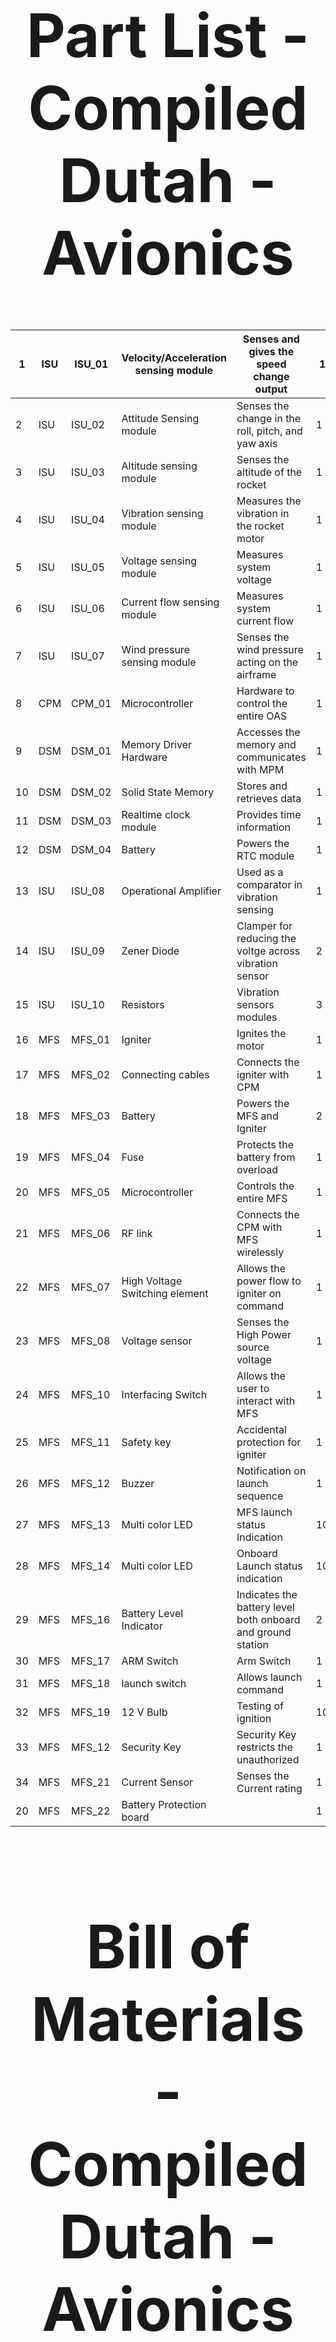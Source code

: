 <div align="center">
<h1 style="font-size:10vw">Part List - Compiled<br>Dutah - Avionics</h1>
  
| 1  | ISU | ISU_01 | Velocity/Acceleration sensing module | Senses and gives the speed change output                    | 1  |
| -- | --- | ------ | ------------------------------------ | ----------------------------------------------------------- | -- |
| 2  | ISU | ISU_02 | Attitude Sensing module              | Senses the change in the roll, pitch, and yaw axis          | 1  |
| 3  | ISU | ISU_03 | Altitude sensing module              | Senses the altitude of the rocket                           | 1  |
| 4  | ISU | ISU_04 | Vibration sensing module             | Measures the vibration in the rocket motor                  | 1  |
| 5  | ISU | ISU_05 | Voltage sensing module               | Measures system voltage                                     | 1  |
| 6  | ISU | ISU_06 | Current flow sensing module          | Measures system current flow                                | 1  |
| 7  | ISU | ISU_07 | Wind pressure sensing module         | Senses the wind pressure acting on the airframe             | 1  |
| 8  | CPM | CPM_01 | Microcontroller                      | Hardware to control the entire OAS                          | 1  |
| 9  | DSM | DSM_01 | Memory Driver Hardware               | Accesses the memory and communicates with MPM               | 1  |
| 10 | DSM | DSM_02 | Solid State Memory                   | Stores and retrieves data                                   | 1  |
| 11 | DSM | DSM_03 | Realtime clock module                | Provides time information                                   | 1  |
| 12 | DSM | DSM_04 | Battery                              | Powers the RTC module                                       | 1  |
| 13 | ISU | ISU_08 | Operational Amplifier                | Used as a comparator in vibration sensing                   | 1  |
| 14 | ISU | ISU_09 | Zener Diode                          | Clamper for reducing the voltge across vibration sensor     | 2  |
| 15 | ISU | ISU_10 | Resistors                            | Vibration sensors modules                                   | 3  |
| 16 | MFS | MFS_01 | Igniter                              | Ignites the motor                                           | 1  |
| 17 | MFS | MFS_02 | Connecting cables                    | Connects the igniter with CPM                               | 1  |
| 18 | MFS | MFS_03 | Battery                              | Powers the MFS and Igniter                                  | 2  |
| 19 | MFS | MFS_04 | Fuse                                 | Protects the battery from overload                          | 1  |
| 20 | MFS | MFS_05 | Microcontroller                      | Controls the entire MFS                                     | 1  |
| 21 | MFS | MFS_06 | RF link                              | Connects the CPM with MFS wirelessly                        | 1  |
| 22 | MFS | MFS_07 | High Voltage Switching element       | Allows the power flow to igniter on command                 | 1  |
| 23 | MFS | MFS_08 | Voltage sensor                       | Senses the High Power source voltage                        | 1  |
| 24 | MFS | MFS_10 | Interfacing Switch                   | Allows the user to interact with MFS                        | 1  |
| 25 | MFS | MFS_11 | Safety key                           | Accidental protection for igniter                           | 1  |
| 26 | MFS | MFS_12 | Buzzer                               | Notification on launch sequence                             | 1  |
| 27 | MFS | MFS_13 | Multi color LED                      | MFS launch status Indication                                | 10 |
| 28 | MFS | MFS_14 | Multi color LED                      | Onboard Launch status indication                            | 10 |
| 29 | MFS | MFS_16 | Battery Level Indicator              | Indicates the battery level both onboard and ground station | 2  |
| 30 | MFS | MFS_17 | ARM Switch                           | Arm Switch                                                  | 1  |
| 31 | MFS | MFS_18 | launch switch                        | Allows launch command                                       | 1  |
| 32 | MFS | MFS_19 | 12 V Bulb                            | Testing of ignition                                         | 10 |
| 33 | MFS | MFS_12 | Security Key                         | Security Key restricts the unauthorized                     | 1  |
| 34 | MFS | MFS_21 | Current Sensor                       | Senses the Current rating                                   | 1  |
| 20 | MFS | MFS_22 | Battery Protection board             |                                                             | 1  |
  
  <div align="center">
<h1 style="font-size:10vw">Bill of Materials - Compiled<br>Dutah - Avionics</h1>
    
| S.No | Category | Part ID | Part Name                                   | Part Description                                                        | Quantity | Unit Price | Total Price | Buying link                                                                                                                                                                                                                                                                                                                                                                                                                                                                                                                                                          | Source |
| ---- | -------- | ------- | ------------------------------------------- | ----------------------------------------------------------------------- | -------- | ---------- | ----------- | -------------------------------------------------------------------------------------------------------------------------------------------------------------------------------------------------------------------------------------------------------------------------------------------------------------------------------------------------------------------------------------------------------------------------------------------------------------------------------------------------------------------------------------------------------------------- | ------ |
| 1    | PDS      | PDS-01  | Igniter                                     | For releasing drougue parachute                                         | 1        | ?          | #VALUE!     | \-                                                                                                                                                                                                                                                                                                                                                                                                                                                                                                                                                                   | \-     |
| 2    | PDS      | PDS-02  | Igniter                                     | For releasing main parachute                                            | 1        | ?          | #VALUE!     | \-                                                                                                                                                                                                                                                                                                                                                                                                                                                                                                                                                                   | \-     |
| 3    | PDS      | PDS-03  | Driver hardware                             | Driving the drogue actuator with CPM command                            | 1        | ?          | #VALUE!     | \-                                                                                                                                                                                                                                                                                                                                                                                                                                                                                                                                                                   | \-     |
| 4    | PDS      | PDS-04  | Driver hardware                             | Driving the main actuator with CPM command                              | 1        | ?          | #VALUE!     | \-                                                                                                                                                                                                                                                                                                                                                                                                                                                                                                                                                                   | \-     |
| 5    | PDS      | PDS-05  | Hall effect Sensor                          | Sense the presence of drougue parachute                                 | 1        | 60         | 60          | \-                                                                                                                                                                                                                                                                                                                                                                                                                                                                                                                                                                   | \-     |
| 6    | PDS      | PDS-06  | Hall effect Sensor                          | Sense the presence of main parachute                                    | 1        | 60         | 60          | \-                                                                                                                                                                                                                                                                                                                                                                                                                                                                                                                                                                   | \-     |
| 7    | PDS      | PDS-07  | Battery                                     | Provide power for actuation                                             | 1        | ?          | #VALUE!     | \-                                                                                                                                                                                                                                                                                                                                                                                                                                                                                                                                                                   | \-     |
| 8    | PDS      | PDS-08  | Fuel Mixture - Sulphur                      | For creating explosion                                                  | 1        | 700        | 700         | [https://www.amazon.in/ISOCHEM-Sulphur-Powder-500-GM/dp/B0B3VNJYT2/ref=sr_1_14?crid=2BHRTXXW0EKGZ&keywords=sulphur+powder&qid=1677517151&sprefix=sulphur+powde%2Caps%2C412&sr=8-14](https://www.amazon.in/ISOCHEM-Sulphur-Powder-500-GM/dp/B0B3VNJYT2/ref=sr_1_14?crid=2BHRTXXW0EKGZ&keywords=sulphur+powder&qid=1677517151&sprefix=sulphur+powde%2Caps%2C412&sr=8-14)                                                                                                                                                                                               | Amazon |
| 9    | DSM      | DSM_01  | Memory Driver Hardware                      | Accesses the memory and communicates with MPM                           | 1        | 200        | 200         | \-                                                                                                                                                                                                                                                                                                                                                                                                                                                                                                                                                                   | \-     |
| 10   | DSM      | DSM_02  | Solid State Memory                          | Stores and retrieves data                                               | 1        | 360        | 360         | \-                                                                                                                                                                                                                                                                                                                                                                                                                                                                                                                                                                   | \-     |
| 11   | DSM      | DSM_03  | Realtime clock module                       | Provides time information                                               | 1        | 200        | 200         | \-                                                                                                                                                                                                                                                                                                                                                                                                                                                                                                                                                                   | \-     |
| 12   | DSM      | DSM_04  | Battery                                     | Powers the RTC module                                                   | 1        | 80         | 80          | \-                                                                                                                                                                                                                                                                                                                                                                                                                                                                                                                                                                   | \-     |
| 13   | CPM      | CPM_01  | Microcontroller                             | Hardware to control the entire OAS                                      | 1        | 600        | 600         | \-                                                                                                                                                                                                                                                                                                                                                                                                                                                                                                                                                                   | \-     |
| 14   | CPM      | CPM_02  | Interfacing cable                           | Interface PC and controller for debugging                               | 1        | 230        | 230         | [https://www.amazon.in/AmazonBasics-USB-2-0-Cable-Male/dp/B00NH11N5A/ref=sr_1_1_sspa?crid=22DMD4MPZZNRU&keywords=stm32+mini+usb+cable+uepill+usb+cable&qid=1677498655&sprefix=stm32+blmini+usb+cabluepill+usb+cable%2Caps%2C374&sr=8-1-spons&sp_csd=d2lkZ2V0TmFtZT1zcF9hdGY&psc=1](https://www.amazon.in/AmazonBasics-USB-2-0-Cable-Male/dp/B00NH11N5A/ref=sr_1_1_sspa?crid=22DMD4MPZZNRU&keywords=stm32+mini+usb+cable+uepill+usb+cable&qid=1677498655&sprefix=stm32+blmini+usb+cabluepill+usb+cable%2Caps%2C374&sr=8-1-spons&sp_csd=d2lkZ2V0TmFtZT1zcF9hdGY&psc=1) |        |
| 15   | CPM      | CPM_03  | Wiring kit                                  | Making connections                                                      | 1        | 910        | 910         | [https://robu.in/product/plusivo-24awg-hook-up-wire-kit-600v-pre-tinned-stranded-silicon-wire-of-6-colors-x-9m/](https://robu.in/product/plusivo-24awg-hook-up-wire-kit-600v-pre-tinned-stranded-silicon-wire-of-6-colors-x-9m/)                                                                                                                                                                                                                                                                                                                                     | Robu   |
| 16   | MFS      | MFS_01  | Igniter                                     | Ignites the motor                                                       | 1        | 169        | 169         | [Igniter](https://www.amazon.in/ART-IFACT-Resistance-Nichrome-Heating/dp/B07H2LYXHN/ref=sr_1_1?keywords=nichrome+wire&qid=1676983175&sr=8-1)                                                                                                                                                                                                                                                                                                                                                                                                                         | Amazon |
| 17   | MFS      | MFS_02  | Connecting cables                           | Connects the igniter with CPM                                           | 1        | 300        | 300         | [Red Wire](https://robu.in/product/20awg-silicone-wire/)                                                                                                                                                                                                                                                                                                                                                                                                                                                                                                             | Robu   |
| 18   | MFS      | MFS_03  | Battery                                     | Powers the MFS and Igniter                                              | 2        | 849        | 1698        | [Battery](https://robu.in/product/orange-18650-li-ion-2200mah-11-1v-3s1p-protected-battery-pack-2c-with-dc-jack-male-female/)                                                                                                                                                                                                                                                                                                                                                                                                                                        | Robu   |
| 19   | MFS      | MFS_04  | Fuse                                        | Protects the battery from overload                                      | 1        | 105        | 105         | [Fuse](https://www.amazon.in/dp/B078XTLHRH/ref=sspa_dk_detail_5?psc=1&pd_rd_i=B078XTLHRH&pd_rd_w=d2RvJ&content-id=amzn1.sym.b3dfef88-30a1-490c-be36-e990ef384667&pf_rd_p=b3dfef88-30a1-490c-be36-e990ef384667&pf_rd_r=4A0WWQXJ7GNMW7QDA05V&pd_rd_wg=ezmVA&pd_rd_r=940cd65e-a294-4a7e-97be-cad8c7371fd9&s=automotive&sp_csd=d2lkZ2V0TmFtZT1zcF9kZXRhaWw)                                                                                                                                                                                                              | Amazon |
| 20   | MFS      | MFS_05  | Microcontroller                             | Controls the entire MFS                                                 | 1        | 699        | 699         | [STM](https://robu.in/product/stm32f103cbt6-maple-mini/)                                                                                                                                                                                                                                                                                                                                                                                                                                                                                                             | Robu   |
| 21   | MFS      | MFS_06  | RF link                                     | Connects the CPM with MFS wirelessly                                    | 1        | 440        | 440         | [Transceiver](https://www.amazon.in/Techtonics-2-4GHz-NRF24L01-module-Antenna/dp/B07FZLBTXR/ref=sr_1_8?crid=XIU2VBOTZY6I&keywords=2.4GHz+NRF24L01+WITH+ANTENNA&qid=1668315675&sprefix=2.4ghz+nrf24l01+with+antenn%2Caps%2C263&sr=8-8)                                                                                                                                                                                                                                                                                                                                | Amazon |
| 22   | MFS      | MFS_07  | High Voltage Switching element              | Allows the power flow to igniter on command                             | 1        | 99         | 99          | [Voltage Switch](https://robu.in/product/switch-drive-high-power-mosfet-trigger-module/?gclid=CjwKCAiA0cyfBhBREiwAAtStHPhONzEtYKhJ0oGr0YvDP2x6aAbDeSgrh-eW_yauHWCih0XYbdGYSBoCGL0QAvD_BwE)                                                                                                                                                                                                                                                                                                                                                                           | Robu   |
| 23   | MFS      | MFS_08  | Voltage sensor                              | Senses the High Power source voltage                                    | 1        | 19         | 19          | [Voltage Sensor](https://robu.in/product/voltage-sensor-module/?gclid=CjwKCAiA0cyfBhBREiwAAtStHPHR81gYvD7XCKo0d_bYrfARBGpJ5aPRfc0GaPHmjdtYC1g9UdoakxoCCdEQAvD_BwE)                                                                                                                                                                                                                                                                                                                                                                                                   | Robu   |
| 24   | MFS      | MFS_09  | Power Switch                                | Allows the user to interact with MFS                                    | 1        | 300        | 300         | [Power switch](https://www.amazon.in/Power-Symbol-momentary-Switch-White/dp/B07YX8BSGD/ref=sr_1_1?crid=3HJATVEG91B17&keywords=power%2Bswitch%2Bdc%2Bwith%2Bled&qid=1676901246&s=kitchen&sprefix=power%2Bswitch%2Bdc%2Bwith%2Ble%2Ckitchen%2C213&sr=1-1&th=1)                                                                                                                                                                                                                                                                                                         | Amazon |
| 25   | MFS      | MFS_10  | Kill switch                                 | Accidental protection for igniter                                       | 1        | 149        | 149         | [Kill Switch](https://www.amazon.in/Emergency-Stop-Button-Switch-Element/dp/B08KDJFGPC)                                                                                                                                                                                                                                                                                                                                                                                                                                                                              | Amazon |
| 26   | MFS      | MFS_11  | Buzzer                                      | Notification on launch sequence                                         | 1        | 55         | 55          | [Buzzer](https://robu.in/product/5v-active-electromagnetic-buzzer-pack-of-5/)                                                                                                                                                                                                                                                                                                                                                                                                                                                                                        | Robu   |
| 27   | MFS      | MFS_12  | Multi color LED                             | MFS launch status Indication                                            | 10       | 69         | 690         | [Multi Colour led](https://robu.in/product/7-color-flashing-led-module/)                                                                                                                                                                                                                                                                                                                                                                                                                                                                                             | Robu   |
| 28   | MFS      | MFS_13  | ARM Switch                                  | Arm Switch                                                              | 1        | 299        | 299         | [Arm Switch](https://www.amazon.in/AUTO-MT-Toggle-Aircraft-Vehicles/dp/B08Q3GR5V1/ref=asc_df_B08Q3GR5V1/?tag=googleshopdes-21&linkCode=df0&hvadid=397079976692&hvpos=&hvnetw=g&hvrand=9541312581257226324&hvpone=&hvptwo=&hvqmt=&hvdev=c&hvdvcmdl=&hvlocint=&hvlocphy=1007811&hvtargid=pla-1210299840190&psc=1&ext_vrnc=hi)                                                                                                                                                                                                                                          | Amazon |
| 29   | MFS      | MFS_14  | launch switch                               | Allows launch command                                                   | 1        | 129        | 129         | [Launch Switch](https://www.amazon.in/NEXT-GEEK-panel-Control-Switch/dp/B09LRG7VQK/ref=sr_1_1?keywords=push+to+off+light+control+switch&qid=1677502114&sr=8-1)                                                                                                                                                                                                                                                                                                                                                                                                       | Amazon |
| 30   | MFS      | MFS_15  | Security Key                                | Security Key restricts the unauthorized                                 | 1        | 209        | 209         | [Security Key](https://www.amazon.in/Deutsche-Cylindrical-Ignition-Starter-Compatible/dp/B09KTRRDRQ/ref=sr_1_3?keywords=ignition+key+switch&qid=1677073200&sr=8-3)                                                                                                                                                                                                                                                                                                                                                                                                   | Amazon |
| 31   | MFS      | MFS_17  | Current Sensor                              | Senses the Current rating                                               | 1        | 126        | 126         | [Current Sensor](https://robu.in/product/acs712-30a-range-current-sensor-module-hall-sensor/?gclid=CjwKCAiAl9efBhAkEiwA4ToriutfFONXdiFhUG5_QdmJUWohc2KqVinW80siJxlFWfIAzRqGeME2-BoCAAgQAvD_BwE)                                                                                                                                                                                                                                                                                                                                                                      | Robu   |
| 32   | MFS      | MFS_18  | Battery Protection board                    |                                                                         | 1        | 100        | 126         | [https://robu.in/product/2s-20a-18650-lithium-battery-protection-board/](https://robu.in/product/2s-20a-18650-lithium-battery-protection-board/)                                                                                                                                                                                                                                                                                                                                                                                                                     | Robu   |
| 33   | MFS      | MFS_19  | LED Display                                 | Displaying the system status                                            | 1        | 570        | 570         | [https://robu.in/product/2-4-inch-spi-interface-240x320-touch-screen-tft-display-module/](https://robu.in/product/2-4-inch-spi-interface-240x320-touch-screen-tft-display-module/)                                                                                                                                                                                                                                                                                                                                                                                   | Robu   |
| 34   | MFS      | MFS_19  | Keypad                                      | User interface                                                          | 1        | 257        | 257         | [https://robu.in/product/4x4-matrix-16-keyboard-keypad/](https://robu.in/product/4x4-matrix-16-keyboard-keypad/)                                                                                                                                                                                                                                                                                                                                                                                                                                                     | Robu   |
| 35   | MFS      | MFS_20  | 18650 Battery holder                        | Holding the MFS battery                                                 | 1        | 59         | 59          | [https://robu.in/product/18650-battery-holder-smd-smt/](https://robu.in/product/18650-battery-holder-smd-smt/)                                                                                                                                                                                                                                                                                                                                                                                                                                                       | Robu   |
| 36   | ISU      | ISU_01  | Velocity/Acceleration sensing module        | Senses and gives the speed change output                                | 1        | \-         | 600         | \-                                                                                                                                                                                                                                                                                                                                                                                                                                                                                                                                                                   | \-     |
| 37   | ISU      | ISU_02  | Attitude Sensing module                     | Senses the change in the roll, pitch, and yaw axis                      | 1        | \-         | 600         | \-                                                                                                                                                                                                                                                                                                                                                                                                                                                                                                                                                                   | \-     |
| 38   | ISU      | ISU_03  | Altitude sensing module                     | Senses the altitude of the rocket                                       | 1        | \-         | 900         | \-                                                                                                                                                                                                                                                                                                                                                                                                                                                                                                                                                                   | \-     |
| 39   | ISU      | ISU_04  | Vibration sensing module                    | Measures the vibration in the rocket motor                              | 1        | \-         | 1100        | \-                                                                                                                                                                                                                                                                                                                                                                                                                                                                                                                                                                   | \-     |
| 40   | ISU      | ISU_05  | Voltage sensing module                      | Measures system voltage                                                 | 1        | \-         | 200         | \-                                                                                                                                                                                                                                                                                                                                                                                                                                                                                                                                                                   | \-     |
| 41   | ISU      | ISU_06  | Current flow sensing module                 | Measures system current flow                                            | 1        | \-         | 150         | \-                                                                                                                                                                                                                                                                                                                                                                                                                                                                                                                                                                   | \-     |
| 42   | ISU      | ISU_07  | Wind pressure sensing module                | Senses the wind pressure acting on the airframe                         | 1        | \-         | 300         | \-                                                                                                                                                                                                                                                                                                                                                                                                                                                                                                                                                                   | \-     |
| 43   | ISU      | ISU_08  | Operational Amplifier                       | Used as a comparator in vibration sensing                               | 1        | \-         | 50          | \-                                                                                                                                                                                                                                                                                                                                                                                                                                                                                                                                                                   | \-     |
| 44   | ISU      | ISU_09  | Zener Diode                                 | Clamper for reducing the voltge across vibration sensor                 | 1        | \-         | 90          | \-                                                                                                                                                                                                                                                                                                                                                                                                                                                                                                                                                                   | \-     |
| 45   | ISU      | ISU_10  | Resistors                                   | Vibration sensors modules                                               | 3        | \-         | 50          | \-                                                                                                                                                                                                                                                                                                                                                                                                                                                                                                                                                                   | \-     |
| 46   | ISU      | ISU_11  | Motor Temperature sensor                    | Sensing the motor temperature                                           | 1        | \-         |             | \-                                                                                                                                                                                                                                                                                                                                                                                                                                                                                                                                                                   | \-     |
| 47   | ISU      | ISU_12  | Atmospheric Temperature and Humidity Sensor | Sense the temperatue and humidity of the current atmospheric conditions | 1        | \-         |             | \-                                                                                                                                                                                                                                                                                                                                                                                                                                                                                                                                                                   | \-     |
    
    
      <div align="center">
<h1 style="font-size:10vw">Lab equipment requirements - Central Processing Module<br>Dutah - Avionics</h1>
        
        | S.No | Category | Equipment name                                                                    | Equiment Description                                             | Quantity |
| ---- | -------- | --------------------------------------------------------------------------------- | ---------------------------------------------------------------- | -------- |
| 1    | ISU      | Vaccuum Chamber                                                                   | To test the Altimeter by changing the chamber presuure           | 1        |
| 2    | ISU      | Variable Voltage Source                                                           | To change the Voltage sensor input                               | 1        |
| 3    | ISU      | Variable Current Source                                                           | To change the current sensor input                               | 1        |
| 4    | ISU      | Air blower                                                                        | To simulate wind conditions to test the wind pressure sensor     | 1        |
| 5    | ISU      | Multimeter                                                                        | Measuring various voltage and current changes                    | 1        |
| 6    | ISU      | Protractor                                                                        | Measure the angle difference output from Attitude sensor         | 1        |
| 7    | CPM      | Hardware debugging tool                                                           | Flashes the firmware to the microcontroller's flash memory       | 1        |
| 8    | CPM      | Laptop/PC                                                                         | To develop firmware and debug                                    | 1        |
| 9    | CPM      | Multimeter                                                                        | For troubleshooting of the hardware and various testing purposes | 1        |
| 10   | CPM      | Jumper wires<br>Female to Female x 20<br>Female to Male x 20<br>Male to Male x 10 | For breadboard prototyping                                       | 50       |
| 11   | CPM      | Breadboard                                                                        | For prototyping                                                  | 1        |
| 12   | CPM      | Oscilloscope                                                                      | Testing the generated signals from CPM                           | 1        |
| 13   | CPM      | Power supply                                                                      | Powering the CPM externally                                      | 1        |
| 14   | CPM      | Power cable - CPM                                                                 | Connects the CPM and power supply                                | 1        |
| 15   | DSM      | Memory Reader with USB                                                            | Reads the memory in PC                                           | 1        |
